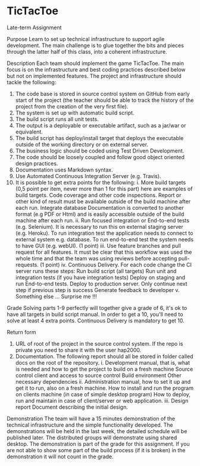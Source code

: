 # TicTacToe
Late-term Assignment


Purpose
Learn to set up technical infrastructure to support agile development.
The main challenge is to glue together the bits and pieces through the
latter half of this class, into a coherent infrastructure.


Description
Each team should implement the game TicTacToe. The main focus is on
the infrastructure and best coding practices described below but not on
implemented features.
The project and infrastructure should tackle the following:
1. The code base is stored in source control system on GitHub from
early start of the project (the teacher should be able to track the
history of the project from the creation of the very first file).
2. The system is set up with automatic build script.
3. The build script runs all unit tests.
4. The output is a deployable or executable artifact, such as a jar/war
or equivalent.
5. The build script has deploy/install target that deploys the executable
outside of the working directory or on external server.
6. The business logic should be coded using Test Driven Development.
7. The code should be loosely coupled and follow good object oriented
design practices.
8. Documentation uses Markdown syntax.
9. Use Automated Continuous Integration Server (e.g. Travis).
10. It is possible to get extra points for the following:
i. More build targets (0,5 point per item, never more than 1 for this
part) here are examples of build targets.
Code coverage and other code inspections. Report or other
kind of result must be available outside of the build
machine after each run.
Integrate database
Documentation is converted to another format (e.g PDF or
Html) and is easily accessible outside of the build machine
after each run.
ii. Run focused integration or End-to-end tests (e.g. Selenium). It is
necessary to run this on external staging server (e.g. Heroku).
To run integration test the application needs to connect to
external system e.g. database. To run end-to-end test the
system needs to have GUI (e.g. webUI). (1 point)
iii. Use feature branches and pull request for all features. It must
be clear that this workflow was used the whole time and that
the team was using reviews before accepting pull-requests. (1
point)
iv. Continuous Delivery. For each code change the CI server runs
these steps:
Run build script (all targets)
Run unit and integration tests (if you have integration tests)
Deploy on staging and run End-to-end tests.
Deploy to production server.
Only continue next step if previous step is success
Generate feedback to developer
v. Something else ... Surprise me !!!


Grade
Solving parts 1-9 perfectly will together give a grade of 6, it's ok to have
all targets in build script manual. In order to get a 10, you'll need to solve
at least 4 extra points. Continuous Delivery is mandatory to get 10.


Return form
1. URL of root of the project in the source control system. If the repo is
private you need to share it with the user hap2000.
2. Documentation. The following report should all be stored in folder
called docs on the root of the repository.
i. Development manual, that is, what is needed and how to get
the project to build on a fresh machine
Source control client and access to source control
Build environment
Other necessary dependencies
ii. Administration manual, how to set it up and get it to run, also on
a fresh machine.
How to install and run the program on clients machine (in
case of simple desktop program)
How to deploy, run and maintain in case of client/server or
web application.
iii. Design report
Document describing the initial design.


Demonstration
The team will have a 15 minutes demonstration of the technical
infrastructure and the simple functionality developed. The
demonstrations will be held in the last week, the detailed schedule will be
published later. The distributed groups will demonstrate using shared
desktop. The demonstration is part of the grade for this assignment. If
you are not able to show some part of the build process (if it is
broken) in the demonstration it will not count in the grade.
